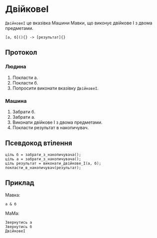 # ДвійковеІ

`ДвійковеІ` <keyword>це</keyword> вказівка <subject>Машини Мавки</subject>, що виконує двійкове І з двома предметами.

```
[а, б](){} -> [результат]{}
```

## Протокол

### Людина

1. Покласти а.
2. Покласти б.
3. Попросити виконати вказівку `ДвійковеІ`.

### Машина

1. Забрати б.
2. Забрати а.
3. Виконати двійкове І з двома предметами.
4. Покласти результат в накопичувач.

## Псевдокод втілення

```ціль
ціль б = забрати_з_накопичувача();
ціль а = забрати_з_накопичувача();
ціль результат = виконати_двійкове_І(а, б);
покласти_в_накопичувач(результат);
```

## Приклад

<subject>Мавка</subject>:

```мавка
а & б
```

<subject>МаМа</subject>:

```мама
Звернутись а
Звернутись б
ДвійковеІ
```